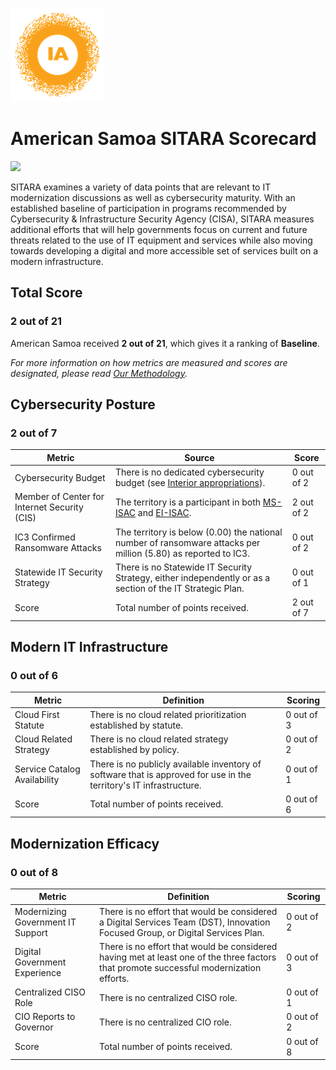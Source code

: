 ![image](https://github.com/internetassociation/SITARA/blob/main/Assets/IA_Mark.png)

# American Samoa SITARA Scorecard

<img src="https://upload.wikimedia.org/wikipedia/commons/thumb/8/87/Flag_of_American_Samoa.svg/640px-Flag_of_American_Samoa.svg.png" width="100" />

SITARA examines a variety of data points that are relevant to IT modernization discussions as well as cybersecurity maturity. With an established baseline of participation in programs recommended by Cybersecurity & Infrastructure Security Agency (CISA), SITARA measures additional efforts that will help governments focus on current and future threats related to the use of IT equipment and services while also moving towards developing a digital and more accessible set of services built on a modern infrastructure.

## Total Score

### 2 out of 21

American Samoa received **2 out of 21**, which gives it a ranking of **Baseline**.

*For more information on how metrics are measured and scores are designated, please read [Our Methodology](https://github.com/internetassociation/SITARA/blob/main/Data/Individual-Data/Our-Methodology.md).*

## Cybersecurity Posture

### 2 out of 7

Metric | Source | Score
--- | --- | ---
Cybersecurity Budget | There is no dedicated cybersecurity budget (see [Interior appropriations](https://appropriations.house.gov/legislation/interior-environment-and-related-agencies-subcommittee-legislative-activity)). | 0 out of 2
Member of Center for Internet Security (CIS) | The territory is a participant in both [MS-ISAC](https://www.cisecurity.org/partners-state-government/) and [EI-ISAC](https://www.cisecurity.org/ei-isac/partners-ei-isac/). | 2 out of 2
IC3 Confirmed Ransomware Attacks | The territory is below (0.00) the national number of ransomware attacks per million (5.80) as reported to IC3. | 0 out of 2
Statewide IT Security Strategy | There is no Statewide IT Security Strategy, either independently or as a section of the IT Strategic Plan. | 0 out of 1
Score | Total number of points received. | 2 out of 7

## Modern IT Infrastructure

### 0 out of 6

Metric | Definition | Scoring
--- | --- | ---
Cloud First Statute | There is no cloud related prioritization established by statute. | 0 out of 3
Cloud Related Strategy | There is no cloud related strategy established by policy. | 0 out of 2
Service Catalog Availability | There is no publicly available inventory of software that is approved for use in the territory's IT infrastructure. | 0 out of 1
Score | Total number of points received. | 0 out of 6

## Modernization Efficacy

### 0 out of 8

Metric | Definition | Scoring
--- | --- | ---
Modernizing Government IT Support | There is no effort that would be considered a Digital Services Team (DST), Innovation Focused Group, or Digital Services Plan. | 0 out of 2
Digital Government Experience | There is no effort that would be considered having met at least one of the three factors that promote successful modernization efforts. | 0 out of 3
Centralized CISO Role  | There is no centralized CISO role. | 0 out of 1
CIO Reports to Governor | There is no centralized CIO role. | 0 out of 2
Score | Total number of points received. | 0 out of 8